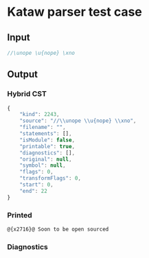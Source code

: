 # Kataw parser test case

## Input

`````js
//\unope \u{nope} \xno
`````

## Output

### Hybrid CST

```javascript
{
    "kind": 2243,
    "source": "//\\unope \\u{nope} \\xno",
    "filename": "",
    "statements": [],
    "isModule": false,
    "printable": true,
    "diagnostics": [],
    "original": null,
    "symbol": null,
    "flags": 0,
    "transformFlags": 0,
    "start": 0,
    "end": 22
}
```

### Printed

```javascript
@{x2716}@ Soon to be open sourced
```

### Diagnostics

```javascript

```

